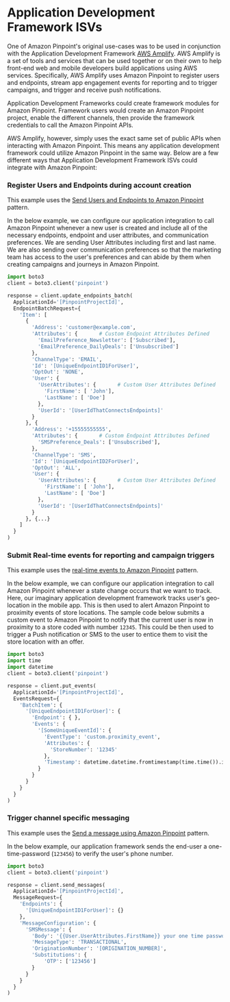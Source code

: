 # Application Development Framework ISVs

One of Amazon Pinpoint's original use-cases was to be used in conjunction with the Application Development Framework [AWS Amplify](https://docs.amplify.aws/).  AWS Amplify is a set of tools and services that can be used together or on their own to help front-end web and mobile developers build applications using AWS services.  Specifically, AWS Amplify uses Amazon Pinpoint to register users and endpoints, stream app engagement events for reporting and to trigger campaigns, and trigger and receive push notifications.

Application Development Frameworks could create framework modules for Amazon Pinpoint.  Framework users would create an Amazon Pinpoint project, enable the different channels, then provide the framework credentials to call the Amazon Pinpoint APIs.

AWS Amplify, however, simply uses the exact same set of public APIs when interacting with Amazon Pinpoint.  This means any application development framework could utilize Amazon Pinpoint in the same way.  Below are a few different ways that Application Development Framework ISVs could integrate with Amazon Pinpoint:

### Register Users and Endpoints during account creation
This example uses the [Send Users and Endpoints to Amazon Pinpoint](../../../#Pattern-Send-Users-and-Endpoints-to-Amazon-Pinpoint) pattern.

In the below example, we can configure our application integration to call Amazon Pinpoint whenever a new user is created and include all of the necessary endpoints, endpoint and user attributes, and communication preferences. We are sending User Attributes including first and last name.  We are also sending over communication preferences so that the marketing team has access to the user's preferences and can abide by them when creating campaigns and journeys in Amazon Pinpoint.

```python
import boto3
client = boto3.client('pinpoint')

response = client.update_endpoints_batch(
  ApplicationId='[PinpointProjectId]',
  EndpointBatchRequest={
    'Item': [
      {
        'Address': 'customer@example.com',
        'Attributes': {       # Custom Endpoint Attributes Defined
          'EmailPreference_Newsletter': ['Subscribed'],
          'EmailPreference_DailyDeals': ['Unsubscribed']
        },
        'ChannelType': 'EMAIL',
        'Id': '[UniqueEndpointID1ForUser]',
        'OptOut': 'NONE',
        'User': {
          'UserAttributes': {       # Custom User Attributes Defined
            'FirstName': [ 'John'],
            'LastName': [ 'Doe']
          },
          'UserId': '[UserIdThatConnectsEndpoints]'
        }
      }, {
        'Address': '+15555555555',
        'Attributes': {       # Custom Endpoint Attributes Defined
          'SMSPreference_Deals': ['Unsubscribed'],
        },
        'ChannelType': 'SMS',
        'Id': '[UniqueEndpointID2ForUser]',
        'OptOut': 'ALL',
        'User': {
          'UserAttributes': {       # Custom User Attributes Defined
            'FirstName': [ 'John'],
            'LastName': [ 'Doe']
          },
          'UserId': '[UserIdThatConnectsEndpoints]'
        }
      }, {...}
    ]
  }
)
```

### Submit Real-time events for reporting and campaign triggers

This example uses the [real-time events to Amazon Pinpoint](../../../#Pattern-Send-User-Events-to-Amazon-Pinpoint) pattern.

In the below example, we can configure our application integration to call Amazon Pinpoint whenever a state change occurs that we want to track. Here, our imaginary application development framework tracks user's geo-location in the mobile app.  This is then used to alert Amazon Pinpoint to proximity events of store locations.  The sample code below submits a custom event to Amazon Pinpoint to notify that the current user is now in proximity to a store coded with number `12345`.  This could be then used to trigger a Push notification or SMS to the user to entice them to visit the store location with an offer.


```python
import boto3
import time
import datetime
client = boto3.client('pinpoint')

response = client.put_events(
  ApplicationId='[PinpointProjectId]',
  EventsRequest={
    'BatchItem': {
      '[UniqueEndpointID1ForUser]': {
        'Endpoint': { },
        'Events': {
          '[SomeUniqueEventId]': {
            'EventType': 'custom.proximity_event',
            'Attributes': {
              'StoreNumber': '12345'
            },
            'Timestamp': datetime.datetime.fromtimestamp(time.time()).isoformat()
          }
        }
      }
    }
  }
)
```

### Trigger channel specific messaging

This example uses the [Send a message using Amazon Pinpoint](../../../#Pattern-Send-a-message-using-Amazon-Pinpoint) pattern.

In the below example, our application framework sends the end-user a one-time-password (`123456`) to verify the user's phone number.

```python
import boto3
client = boto3.client('pinpoint')

response = client.send_messages(
  ApplicationId='[PinpointProjectId]',
  MessageRequest={
    'Endpoints': {
      '[UniqueEndpointID1ForUser]': {}
    },
    'MessageConfiguration': {
      'SMSMessage': {
        'Body': '{{User.UserAttributes.FirstName}} your one time password is: {{OTP}}',
        'MessageType': 'TRANSACTIONAL',
        'OriginationNumber': '[ORIGINATION_NUMBER]',
        'Substitutions': {
            'OTP': ['123456']
        }
      }
    }
  }
)
```

